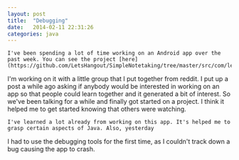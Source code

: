 ```yaml
---
layout: post
title:  "Debugging"
date:   2014-02-11 22:31:26
categories: java
---
```


	I've been spending a lot of time working on an Android app over the past week. You can see the project [here](https://github.com/LetsHangout/SimpleNotetaking/tree/master/src/com/letshangout/simplenotetaking)
I'm working on it with a little group that I put together from reddit. I put up a post a while ago asking if anybody 
would be interested in working on an app so that people could learn together and it generated a bit of interest. So we've
been talking for a while and finally got started on a project. I think it helped me to get started knowing that others
were watching.

	I've learned a lot already from working on this app. It's helped me to grasp certain aspects of Java. Also, yesterday 
I had to use the debugging tools for the first time, as I couldn't track down a bug causing the app to crash.
